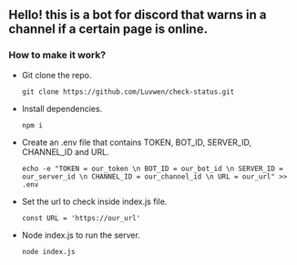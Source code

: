 ## Hello! this is a bot for discord that warns in a channel if a certain page is online.

### How to make it work?

-   Git clone the repo.

    `git clone https://github.com/Luvwen/check-status.git`

-   Install dependencies.

    `npm i`

-   Create an .env file that contains TOKEN, BOT_ID, SERVER_ID, CHANNEL_ID and URL.

    `echo -e "TOKEN = our_token \n BOT_ID = our_bot_id \n SERVER_ID = our_server_id \n CHANNEL_ID = our_channel_id \n URL = our_url" >> .env`

-   Set the url to check inside index.js file.

    `const URL = 'https://our_url'`

-   Node index.js to run the server.

    `node index.js`
